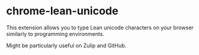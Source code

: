 # chrome-lean-unicode

This extension allows you to type Lean unicode characters on your browser
similarly to programming environments.

Might be particularly useful on Zulip and GitHub.
